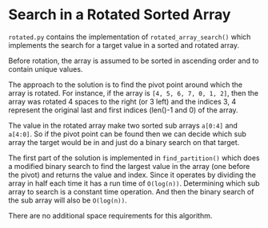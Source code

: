 # Search in a Rotated Sorted Array

`rotated.py` contains the implementation of `rotated_array_search()` which
implements the search for a target value in a sorted and rotated array.

Before rotation, the array is assumed to be sorted in ascending order and
to contain unique values.

The approach to the solution is to find the pivot point around which the
array is rotated. For instance, if the array is `[4, 5, 6, 7, 0, 1, 2]`, then
the array was rotated 4 spaces to the right (or 3 left) and the indices 3, 4
represent the original last and first indices (len()-1 and 0) of the array.

The value in the rotated array make two sorted sub arrays `a[0:4]` and `a[4:0]`.
So if the pivot point can be found then we can decide which sub array the target
would be in and just do a binary search on that target.

The first part of the solution is implemented in `find_partition()` which does
a modified binary search to find the largest value in the array (one before
the pivot) and returns the value and index. Since it operates by dividing the
array in half each time it has a run time of `O(log(n))`. Determining which sub
array to search is a constant time operation. And then the binary search of the
sub array will also be `O(log(n))`.

There are no additional space requirements for this algorithm.
